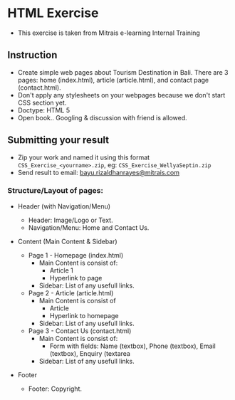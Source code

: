 # HTML Exercise

* This exercise is taken from Mitrais e-learning Internal Training

## Instruction
* Create simple web pages about Tourism Destination in Bali. There are 3 pages: home (index.html), article (article.html), and contact page (contact.html).
* Don't apply any stylesheets on your webpages because we don't start CSS section yet.
* Doctype: HTML 5
* Open book.. Googling & discussion with friend is allowed.

## Submitting your result
* Zip your work and named it using this format ```CSS_Exercise_<yourname>.zip```, eg: ```CSS_Exercise_WellyaSeptin.zip```
* Send result to email: bayu.rizaldhanrayes@mitrais.com

### Structure/Layout of pages:

* Header (with Navigation/Menu)
    * Header: Image/Logo or Text.
    * Navigation/Menu: Home and Contact Us.

* Content (Main Content & Sidebar)
    * Page 1 - Homepage (index.html)
        * Main Content is consist of:
            * Article 1
            * Hyperlink to page
        * Sidebar: List of any usefull links.
    * Page 2 - Article (article.html)
        * Main Content is consist of
            * Article
            * Hyperlink to homepage
        * Sidebar: List of any usefull links.
    * Page 3 - Contact Us (contact.html)
        * Main Content is consist of:
            * Form with fields: Name (textbox), Phone (textbox), Email (textbox), Enquiry (textarea
        * Sidebar: List of any usefull links.
* Footer
    * Footer: Copyright.






